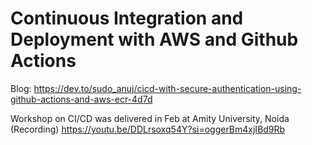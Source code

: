 # Continuous Integration and Deployment with AWS and Github Actions

Blog: 
https://dev.to/sudo_anuj/cicd-with-secure-authentication-using-github-actions-and-aws-ecr-4d7d


Workshop on CI/CD was delivered in Feb at Amity University, Noida
(Recording) https://youtu.be/DDLrsoxq54Y?si=oggerBm4xjIBd9Rb
